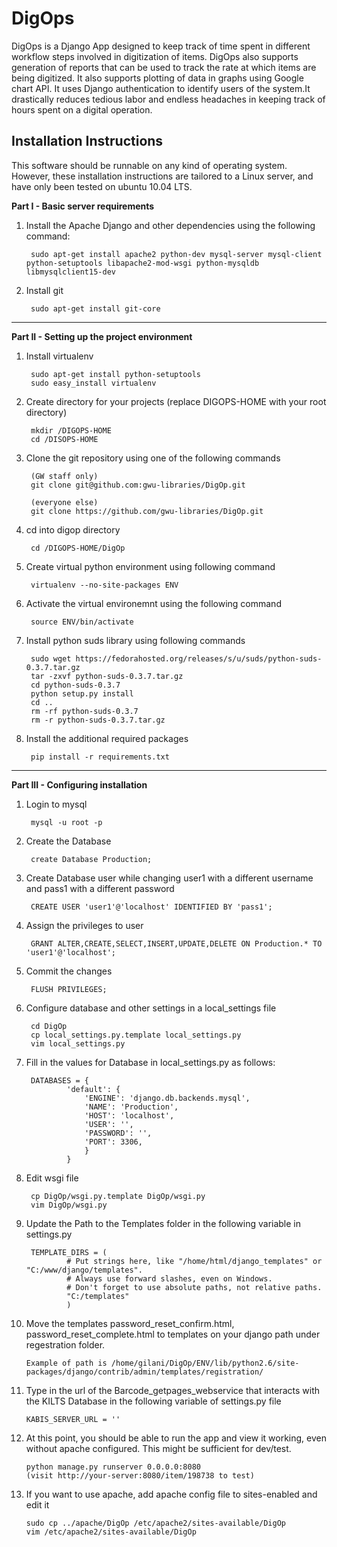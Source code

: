 DigOps
======

DigOps is a Django App designed to keep track of time spent in different 
workflow steps involved in digitization of items. DigOps also supports generation
of reports that can be used to track the rate at which items are being digitized.
It also supports plotting of data in graphs using Google chart API.
It uses Django authentication to identify users of the system.It drastically 
reduces tedious labor and endless headaches in keeping track of hours spent 
on a digital operation.

Installation Instructions
-------------------------

This software should be runnable on any kind of operating system. However, 
these installation instructions are tailored to a Linux server, and have
only been tested on ubuntu 10.04 LTS.

**Part I - Basic server requirements**

1. Install the Apache Django and other dependencies using the following command:

        sudo apt-get install apache2 python-dev mysql-server mysql-client python-setuptools libapache2-mod-wsgi python-mysqldb libmysqlclient15-dev 

2. Install git

        sudo apt-get install git-core


- - -

**Part II - Setting up the project environment**

1. Install virtualenv

        sudo apt-get install python-setuptools
        sudo easy_install virtualenv

2. Create directory for your projects (replace DIGOPS-HOME with your root directory)

        mkdir /DIGOPS-HOME
        cd /DISOPS-HOME

3. Clone the git repository using one of the following commands 

        (GW staff only)
        git clone git@github.com:gwu-libraries/DigOp.git

        (everyone else)
        git clone https://github.com/gwu-libraries/DigOp.git

4. cd into digop directory

        cd /DIGOPS-HOME/DigOp

5. Create virtual python environment using following command 

        virtualenv --no-site-packages ENV
        
6. Activate the virtual environemnt using the following command

        source ENV/bin/activate

7. Install python suds library using following commands

        sudo wget https://fedorahosted.org/releases/s/u/suds/python-suds-0.3.7.tar.gz
        tar -zxvf python-suds-0.3.7.tar.gz
        cd python-suds-0.3.7
        python setup.py install
        cd ..
        rm -rf python-suds-0.3.7
        rm -r python-suds-0.3.7.tar.gz

8. Install the additional required packages

        pip install -r requirements.txt


- - -

**Part III - Configuring installation**

1. Login to mysql

        mysql -u root -p

2. Create the Database
        
        create Database Production;

3. Create Database user while changing user1 with a different username and pass1 with a different password
        
        CREATE USER 'user1'@'localhost' IDENTIFIED BY 'pass1';

4. Assign the privileges to user

        GRANT ALTER,CREATE,SELECT,INSERT,UPDATE,DELETE ON Production.* TO 'user1'@'localhost';

5. Commit the changes

        FLUSH PRIVILEGES;

6. Configure database and other settings in a local_settings file

        cd DigOp
        cp local_settings.py.template local_settings.py
        vim local_settings.py

7. Fill in the values for Database in local_settings.py as follows:

        DATABASES = {
                'default': {
                    'ENGINE': 'django.db.backends.mysql',
                    'NAME': 'Production',
                    'HOST': 'localhost',
                    'USER': '',
                    'PASSWORD': '',
                    'PORT': 3306,
                    }
                }

8. Edit wsgi file

        cp DigOp/wsgi.py.template DigOp/wsgi.py
        vim DigOp/wsgi.py

9. Update the Path to the Templates folder in the following variable in settings.py 
        
        TEMPLATE_DIRS = (
                # Put strings here, like "/home/html/django_templates" or "C:/www/django/templates".
                # Always use forward slashes, even on Windows.
                # Don't forget to use absolute paths, not relative paths.
                "C:/templates"
                )

10. Move the templates password_reset_confirm.html, password_reset_complete.html to templates on your django path under regestration folder. 

        Example of path is /home/gilani/DigOp/ENV/lib/python2.6/site-packages/django/contrib/admin/templates/registration/

11. Type in the url of the Barcode_getpages_webservice that interacts with the KILTS Database in the following variable of settings.py file

        KABIS_SERVER_URL = ''

12. At this point, you should be able to run the app and view it working, even without apache configured. This might be sufficient for dev/test.

        python manage.py runserver 0.0.0.0:8080
        (visit http://your-server:8080/item/198738 to test)

13. If you want to use apache, add apache config file to sites-enabled and edit it

        sudo cp ../apache/DigOp /etc/apache2/sites-available/DigOp
        vim /etc/apache2/sites-available/DigOp
